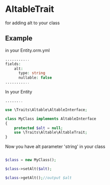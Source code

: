 AltableTrait
==============

for adding alt to your class

Example
-------
in your Entity.orm.yml
```php
...........
fields:
    alt:
      type: string
      nullable: false
...........
```

In your Entity
```php
........

use \Traits\Altable\AltableInterface;

class MyClass implements AltableInterface
{
    protected $alt = null;
	use \Traits\Altable\AltableTrait;
}

```

Now you have alt parameter 'string' in your class
```php

$class = new MyClass();

$class->setAlt($alt);

$class->getAlt();//output $alt

```